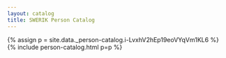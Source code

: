 ```yaml
---
layout: catalog
title: SWERIK Person Catalog
---
```

{% assign p = site.data._person-catalog.i-LvxhV2hEp19eoVYqVm1KL6 %}
{% include person-catalog.html p=p %}

